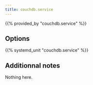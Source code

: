 ```yaml
---
title: couchdb.service
---
```


{{% provided_by "couchdb.service" %}}

## Options

{{% systemd_unit "couchdb.service" %}}

## Additionnal notes

Nothing here.